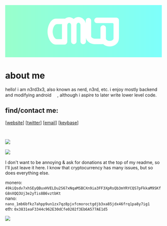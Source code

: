 <div align="center">
 <img width="1000" src="https://raw.githubusercontent.com/n3rd3x3/n3rd3x3/main/banner.svg">
</div>


# about me
hello! i am n3rd3x3, also known as nerd, n3rd, etc.
i enjoy mostly backend and modifying android <img src="https://user-images.githubusercontent.com/57784409/159374966-637abe65-2fbc-48e1-894b-7b6883e4a4bd.png" data-canonical-src="https://emojipedia-us.s3.dualstack.us-west-1.amazonaws.com/thumbs/120/microsoft/310/smiling-face-with-smiling-eyes_1f60a.png" width="15" height="15" />, although i aspire to later write lower level code.

## find/contact me:
[[website]] [[twitter]] [[email]] [[keybase]]

[website]: https://n3rd3x3.dev
[twitter]: https://twitter.com/n3rd3x3
[email]: mailto:👋@n3rd3x3.dev
[keybase]: https://keybase.io/n3rd3x3

<br>

<p>
  <a href="https://skillicons.dev">
    <img src="https://skillicons.dev/icons?i=bash,cs,dart,flutter,go,html,java,js,kotlin,nim,nodejs,react,ts" />
  </a>
</p>

<p>
  <a href="https://skillicons.dev">
    <img src="https://skillicons.dev/icons?i=androidstudio,arduino,aws,azure,figma,gcp,git,idea,kubernetes,linux,mongodb,raspberrypi,redis" />
  </a>
</p>

I don't want to be annoying & ask for donations at the top of my readme, so I'll just leave it here. I know that cryptocurrency has many issues, but so does everything else. <br>
 
monero: `49kiQsdv7xhSEyQBuxHVELDu2S67xNqaMSBCXn9ia3FF3XpRsQb3mYRYCQS7pFkkaM9SKfG8nXQQ3Uj3e2yTis8B6vztbKt` <br> 
nano: `nano_1mb6bfkz7ahpp9un1zx7qz8pjxfcmoroctgdjb3xa85jdx46frq1pa8y7ig1` <br>
eth: `0x3831eaF3344c962E30dCfe0202f3Eb6A577AE1d5`

  
<!-- shhhh -->
![](https://hit.yhype.me/github/profile?user_id=57784409)
